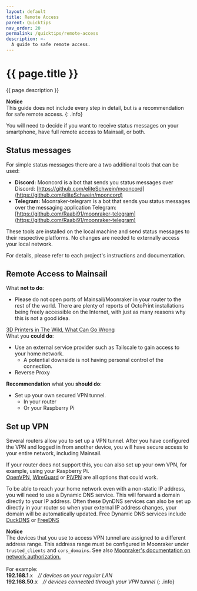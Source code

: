 ```yaml
---
layout: default
title: Remote Access
parent: Quicktips
nav_order: 20
permalink: /quicktips/remote-access
description: >-
  A guide to safe remote access.
---
```


# {{ page.title }}
{{ page.description }}  

__Notice__  
This guide does not include every step in detail, but is a recommendation for safe remote access.
{: .info}

You will need to decide if you want to receive status messages on your smartphone, have full remote access to Mainsail, or both.

## Status messages

For simple status messages there are a two additional tools that can be used:
- __Discord:__ Mooncord is a bot that sends you status messages over Discord: [https://github.com/eliteSchwein/mooncord](https://github.com/eliteSchwein/mooncord)
- __Telegram:__ Moonraker-telegram is a bot that sends you status messages over the messaging application Telegram: [https://github.com/Raabi91/moonraker-telegram](https://github.com/Raabi91/moonraker-telegram)

These tools are installed on the local machine and send status messages to their respective platforms. No changes are needed to externally access your local network.

For details, please refer to each project's instructions and documentation.

## Remote Access to Mainsail

<div class="alert">
What <b>not to do</b>: 
	<ul>
		<li>Please do not open ports of Mainsail/Moonraker in your router to the rest of the world. There are plenty of reports of OctoPrint installations being freely accessible on the Internet, with just as many reasons why this is not a good idea.</li>
	</ul>
	<a href="https://isc.sans.edu/forums/diary/3D+Printers+in+The+Wild+What+Can+Go+Wrong/24044/" target="_blank">3D Printers in The Wild, What Can Go Wrong</a>
</div>

<div class="warning">
What you <b>could do</b>:  
	<ul>
		<li>Use an external service provider such as Tailscale to gain access to your home network.
			<ul>
				<li>A potential downside is not having personal control of the connection.</li>
			</ul>
		</li>
		<li>Reverse Proxy</li>
	</ul>
</div>

<div class="success">
<b>Recommendation</b> what you <b>should do</b>:  
	<ul>
		<li>Set up your own secured VPN tunnel.
			<ul>
				<li>In your router</li>
				<li>Or your Raspberry Pi</li>
			</ul>
		</li>
	</ul>
</div>

## Set up VPN

Several routers allow you to set up a VPN tunnel. After you have configured the VPN and logged in from another device, you will have secure access to your entire network, including Mainsail.

If your router does not support this, you can also set up your own VPN, for example, using your Raspberry Pi.  
[OpenVPN](https://openvpn.net/), [WireGuard](https://www.wireguard.com/) or [PiVPN](https://www.pivpn.io/) are all options that could work.

To be able to reach your home network even with a non-static IP address, you will need to use a Dynamic DNS service. This will forward a domain directly to your IP address. Often these DynDNS services can also be set up directly in your router so when your external IP address changes, your domain will be automatically updated.  Free Dynamic DNS services include [DuckDNS](https://www.duckdns.org) or [FreeDNS ](https://freedns.afraid.org/)

__Notice__  
The devices that you use to access VPN tunnel are assigned to a different address range. This address range must be configured in Moonraker under `trusted_clients` and `cors_domains`. See also [Moonraker's documentation on network authorization.](https://moonraker.readthedocs.io/en/latest/configuration/#authorization)  <br/><br/>
For example:  
__192.168.1__.x&emsp;_// devices on your regular LAN_  
__192.168.50__.x&emsp;_// devices connected through your VPN tunnel_
{: .info}
